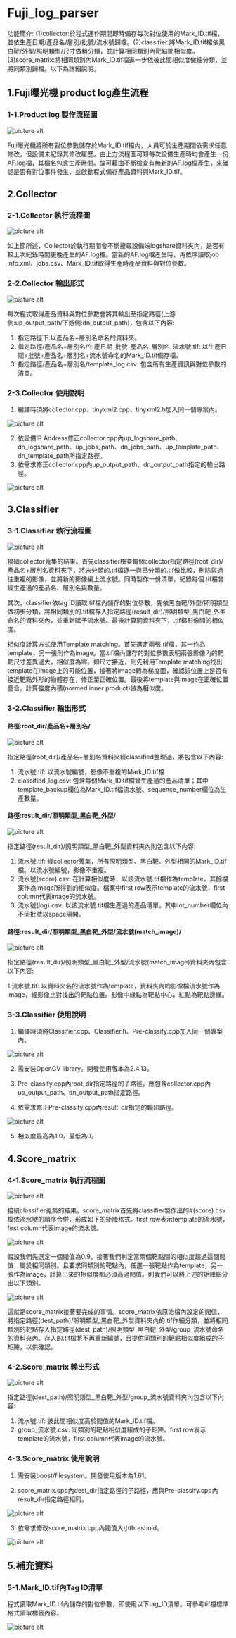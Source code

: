 # Fuji_log_parser

功能簡介: (1)collector:於程式運作期間即時備存每次對位使用的Mark_ID.tif檔，並依生產日期/產品名/層別/批號/流水號歸檔。(2)classifier:將Mark_ID.tif檔依黑白靶/外型/照明類型/尺寸做粗分類，並計算相同類別內靶點間相似度。(3)score_matrix:將相同類別內Mark_ID.tif檔進一步依彼此間相似度做細分類，並將同類別歸檔。以下為詳細說明。

## 1.Fuji曝光機 product log產生流程
### 1-1.Product log 製作流程圖
![picture alt](https://github.com/bn90207/Fuji_log_parser/blob/master/illustrations/exposurer_flowchart.jpg?raw=true) 

Fuji曝光機將所有對位參數儲存於Mark_ID.tif檔內，人員可於生產期間依需求任意修改，但設備未紀錄其修改履歷。由上方流程圖可知每次設備生產時均會產生一份AF.log檔，其檔名包含生產時間。故可藉由不斷檢查有無新的AF.log檔產生，來確認是否有對位事件發生，並啟動程式備存產品資料與Mark_ID.tif。

## 2.Collector
### 2-1.Collector 執行流程圖
![picture alt](https://github.com/bn90207/Fuji_log_parser/blob/master/illustrations/collector_flowchart.png?raw=true) 


如上節所述，Collector於執行期間會不斷搜尋設備端logshare資料夾內，是否有較上次紀錄時間更晚產生的AF.log檔。當新的AF.log檔產生時，再依序讀取job info.xml、jobs.csv、Mark_ID.tif取得生產時產品資料與對位參數。

### 2-2.Collector 輸出形式
![picture alt](https://github.com/bn90207/Fuji_log_parser/blob/master/illustrations/collector.png?raw=true)

每次程式取得產品資料與對位參數會將其輸出至指定路徑(上游側:up_output_path/下游側:dn_output_path)，包含以下內容:

1. 指定路徑下:以產品名+層別名命名的資料夾。
2. 指定路徑/產品名+層別名/生產日期_批號_產品名_層別名_流水號.tif: 以生產日期+批號+產品名+層別名+流水號命名的Mark_ID.tif備存檔。
3. 指定路徑/產品名+層別名/template_log.csv: 包含所有生產資訊與對位參數的清單。

### 2-3.Collector 使用說明
1. 編譯時須將collector.cpp、tinyxml2.cpp、tinyxml2.h加入同一個專案內。

![picture alt](https://github.com/bn90207/Fuji_log_parser/blob/master/illustrations/collector_members.png?raw=true)

2. 依設備IP Address修正collector.cpp內up_logshare_path、dn_logshare_path、up_jobs_path、dn_jobs_path、up_template_path、dn_template_path所指定路徑。
3. 依需求修正collector.cpp內up_output_path、dn_output_path指定的輸出路徑。

![picture alt](https://github.com/bn90207/Fuji_log_parser/blob/master/illustrations/collector_dir_path.png?raw=true)

## 3.Classifier
### 3-1.Classifier 執行流程圖
![picture alt](https://github.com/bn90207/Fuji_log_parser/blob/master/illustrations/classifier_flowchart.png?raw=true) 

接續collector蒐集的結果。首先classifier檢查每個collector指定路徑(root_dir)/產品名+層別名資料夾下，將未分類的.tif檔逐一與已分類的.tif做比較，刪除與過往重複的影像，並將新的影像編上流水號。同時製作一份清單，紀錄每個.tif檔曾經生產過的產品名、層別名與數量。

其次，classifier依tag ID讀取.tif檔內儲存的對位參數，先依黑白靶/外型/照明類型做初步分類，將相同類別的.tif檔存入指定路徑(result_dir)/照明類型_黑白靶_外型命名的資料夾內，並重新賦予流水號。最後計算同資料夾下，.tif檔影像間的相似度。

相似度計算方式使用Template matching。首先選定兩張.tif檔，其一作為template，另一張則作為image。當.tif檔內儲存的對位參數表明兩張影像內的靶點尺寸差異過大，相似度為零。如尺寸接近，則先利用Template matching找出template在image上的可能位置，接著將image轉為梯度圖，確認該位置上是否有接近靶點外形的物體存在，修正至正確位置。最後將template與image在正確位置疊合，計算強度內積(normed inner product)做為相似度。

### 3-2.Classifier 輸出形式
#### 路徑:root_dir/產品名+層別名/
![picture alt](https://github.com/bn90207/Fuji_log_parser/blob/master/illustrations/classified_dir.png?raw=true)

指定路徑(root_dir)/產品名+層別名資料夾經classified整理過，將包含以下內容:

1. 流水號.tif: 以流水號編號，影像不重複的Mark_ID.tif檔
2. classified_log.csv: 包含每個Mark_ID.tif檔曾生產過的產品清單；其中template_backup欄位為Mark_ID.tif檔流水號、sequence_number欄位為生產數量。

#### 路徑:result_dir/照明類型_黑白靶_外型/
![picture alt](https://github.com/bn90207/Fuji_log_parser/blob/master/illustrations/classifier.png?raw=true)

指定路徑(result_dir)/照明類型_黑白靶_外型資料夾內則包含以下內容:

1. 流水號.tif: 經collector蒐集，所有照明類型、黑白靶、外型相同的Mark_ID.tif檔。以流水號編號，影像不重複。
2. 流水號(score).csv: 在計算相似度時，以該流水號.tif檔作為template，其餘檔案作為image所得到的相似度。檔案中first row表示template的流水號，first column代表image的流水號。
3. 流水號(log).csv: 以該流水號.tif檔生產過的產品清單。其中lot_number欄位內不同批號以space隔開。

#### 路徑:result_dir/照明類型_黑白靶_外型/流水號(match_image)/
![picture alt](https://github.com/bn90207/Fuji_log_parser/blob/master/illustrations/classifier_align_result.png?raw=true)

指定路徑(result_dir)/照明類型_黑白靶_外型/流水號(match_image)資料夾內包含以下內容:

1.流水號.tif: 以資料夾名的流水號作為template，資料夾內的影像檔流水號作為image，經影像比對找出的靶點位置。影像中綠點為靶點中心，紅點為靶點邊緣。

### 3-3.Classifier 使用說明

1. 編譯時須將Classifier.cpp、Classifier.h、Pre-classify.cpp加入同一個專案內。

![picture alt](https://github.com/bn90207/Fuji_log_parser/blob/master/illustrations/classifier_members.png?raw=true)

2. 需安裝OpenCV library。開發使用版本為2.4.13。

3. Pre-classify.cpp內root_dir指定路徑的子路徑，應包含collector.cpp內up_output_path、dn_output_path指定路徑。

4. 依需求修正Pre-classify.cpp內result_dir指定的輸出路徑。

![picture alt](https://github.com/bn90207/Fuji_log_parser/blob/master/illustrations/classifier_dir_path.png?raw=true)

5. 相似度最高為1.0，最低為0。

## 4.Score_matrix
### 4-1.Score_matrix 執行流程圖
![picture alt](https://github.com/bn90207/Fuji_log_parser/blob/master/illustrations/score_matrix_flowchart.png?raw=true)

接續classifier蒐集的結果。score_matrix首先將classifier製作出的#(score).csv檔依流水號的順序合併，形成如下的矩陣格式。first row表示template的流水號，first column代表image的流水號。

![picture alt](https://github.com/bn90207/Fuji_log_parser/blob/master/illustrations/score_matrix.png?raw=true)

假設我們先選定一個閥值為0.9。接著我們判定當兩個靶點間的相似度超過這個閥值，屬於相同類別。且要求同類別的靶點內，任選一張靶點作為template，另一張作為image，計算出來的相似度都必須高過閥值。則我們可以將上述的矩陣細分出以下類別。

![picture alt](https://github.com/bn90207/Fuji_log_parser/blob/master/illustrations/score_matrix(color%20map).png?raw=true)

這就是score_matrix接著要完成的事情。score_matrix依原始檔內設定的閥值，將指定路徑(dest_path)/照明類型_黑白靶_外型資料夾內的.tif作細分類，並將相同類別的靶點存入指定路徑(dest_path)/照明類型_黑白靶_外型/group_流水號命名的資料夾內。存入的.tif檔將不再重新編號，且提供同類別的靶點相似度組成的子矩陣，以供確認。

### 4-2.Score_matrix 輸出形式
![picture alt](https://github.com/bn90207/Fuji_log_parser/blob/master/illustrations/group.png?raw=true)

指定路徑(dest_path)/照明類型_黑白靶_外型/group_流水號資料夾內包含以下內容:

1. 流水號.tif: 彼此間相似度高於閥值的Mark_ID.tif檔。
2. group_流水號.csv: 同類別的靶點相似度組成的子矩陣。first row表示template的流水號，first column代表image的流水號。

### 4-3.Score_matrix 使用說明

1. 需安裝boost/filesystem。開發使用版本為1.61。

2. score_matrix.cpp內dest_dir指定路徑的子路徑，應與Pre-classify.cpp內result_dir指定路徑相同。

![picture alt](https://github.com/bn90207/Fuji_log_parser/blob/master/illustrations/score_matrix_dir_path.png?raw=true)

3. 依需求修改score_matrix.cpp內閥值大小threshold。

![picture alt](https://github.com/bn90207/Fuji_log_parser/blob/master/illustrations/score_matrix_threshold.png?raw=true)

## 5.補充資料
### 5-1.Mark_ID.tif內Tag ID清單

程式讀取Mark_ID.tif內儲存的對位參數，即使用以下tag_ID清單。可參考tif檔標準格式讀取標籤內容。

![picture alt](https://github.com/bn90207/Fuji_log_parser/blob/master/illustrations/tagID_list.png)
